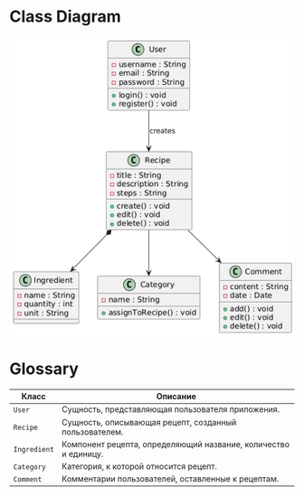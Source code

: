# Class Diagram

![](./img/DiagrammaClasses.png)

# Glossary

| Класс        | Описание                                                         |
|--------------|-----------------------------------------------------------------|
| `User`       | Сущность, представляющая пользователя приложения.                |
| `Recipe`     | Сущность, описывающая рецепт, созданный пользователем.           |
| `Ingredient` | Компонент рецепта, определяющий название, количество и единицу.  |
| `Category`   | Категория, к которой относится рецепт.                           |
| `Comment`    | Комментарии пользователей, оставленные к рецептам.              |

